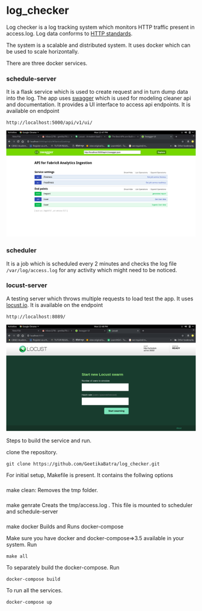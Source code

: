 # log_checker

Log checker is a log tracking system which monitors HTTP traffic present in access.log. Log data conforms to [HTTP standards](https://www.w3.org/Daemon/User/Config/Logging.html).

The system is a scalable and distributed system. It uses docker which can be used to scale horizontally.

There are three docker services.

### schedule-server
It is a flask service which is used to create request and in turn dump data into the log. The app uses [swagger](https://swagger.io/) which is used for modeling cleaner api and documentation. 
It provides a UI interface to access api endpoints. It is available on endpoint 
```
http://localhost:5000/api/v1/ui/
```
![swagger](images/swagger.png)

### scheduler
It is a job which is scheduled every 2 minutes and checks the log file `/var/log/access.log` for any activity which might need to be noticed.

### locust-server
A testing server which throws multiple requests to load test the app. It uses [locust.io](https://locust.io/).
It is available on the endpoint 
```
http://localhost:8089/
```
![locust](images/locust.png)

Steps to build the service and run.

clone the repository.
```
git clone https://github.com/GeetikaBatra/log_checker.git
```
For initial setup, Makefile is present. It contains the follwing options 
###
make clean:
Removes the tmp folder.

###
make genrate
Creats the tmp/access.log . This file is mounted to scheduler and schedule-server

###
make docker
Builds and Runs docker-compose

Make sure you have docker and docker-compose=>3.5 available in your system. Run
```
make all
```

To separately build the docker-compose.
Run 
```
docker-compose build
```

To run all the services.
```
docker-compose up
```
